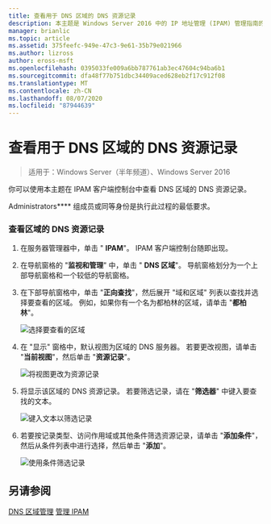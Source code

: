 ```yaml
---
title: 查看用于 DNS 区域的 DNS 资源记录
description: 本主题是 Windows Server 2016 中的 IP 地址管理 (IPAM) 管理指南的一部分。
manager: brianlic
ms.topic: article
ms.assetid: 375feefc-949e-47c3-9e61-35b79e021966
ms.author: lizross
author: eross-msft
ms.openlocfilehash: 0395033fe009a6bb787761ab3ec47604c94ba6b1
ms.sourcegitcommit: dfa48f77b751dbc34409aced628eb2f17c912f08
ms.translationtype: MT
ms.contentlocale: zh-CN
ms.lasthandoff: 08/07/2020
ms.locfileid: "87944639"
---
```

# <a name="view-dns-resource-records-for-a-dns-zone"></a>查看用于 DNS 区域的 DNS 资源记录

>适用于：Windows Server（半年频道）、Windows Server 2016

你可以使用本主题在 IPAM 客户端控制台中查看 DNS 区域的 DNS 资源记录。

Administrators**** 组成员或同等身份是执行此过程的最低要求。

### <a name="to-view-dns-resource-records-for-a-zone"></a>查看区域的 DNS 资源记录

1.  在服务器管理器中，单击 " **IPAM**"。 IPAM 客户端控制台随即出现。

2.  在导航窗格的 "**监视和管理**" 中，单击 " **DNS 区域**"。  导航窗格划分为一个上部导航窗格和一个较低的导航窗格。

3.  在下部导航窗格中，单击 "**正向查找**"，然后展开 "域和区域" 列表以查找并选择要查看的区域。 例如，如果你有一个名为都柏林的区域，请单击 "**都柏林**"。

    ![选择要查看的区域](../../media/View-DNS-Resource-Records-for-a-DNS-Zone/ipam_DNSzones_01a.jpg)


4.  在 "显示" 窗格中，默认视图为区域的 DNS 服务器。 若要更改视图，请单击 "**当前视图**"，然后单击 "**资源记录**"。

    ![将视图更改为资源记录](../../media/View-DNS-Resource-Records-for-a-DNS-Zone/ipam_Zone_RR_02.jpg)

5.  将显示该区域的 DNS 资源记录。 若要筛选记录，请在 "**筛选器**" 中键入要查找的文本。

    ![键入文本以筛选记录](../../media/View-DNS-Resource-Records-for-a-DNS-Zone/ipam_DNSzones_01c.jpg)

6.  若要按记录类型、访问作用域或其他条件筛选资源记录，请单击 "**添加条件**"，然后从条件列表中进行选择，然后单击 "**添加**"。

    ![使用条件筛选记录](../../media/View-DNS-Resource-Records-for-a-DNS-Zone/ipam_DNSzones_01d.jpg)

## <a name="see-also"></a>另请参阅
[DNS 区域管理](DNS-Zone-Management.md) 
[管理 IPAM](Manage-IPAM.md)



